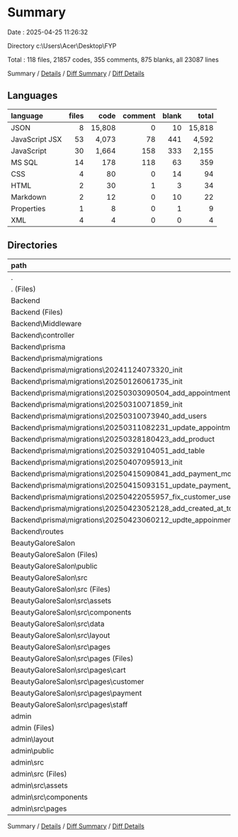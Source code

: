 # Summary

Date : 2025-04-25 11:26:32

Directory c:\\Users\\Acer\\Desktop\\FYP

Total : 118 files,  21857 codes, 355 comments, 875 blanks, all 23087 lines

Summary / [Details](details.md) / [Diff Summary](diff.md) / [Diff Details](diff-details.md)

## Languages
| language | files | code | comment | blank | total |
| :--- | ---: | ---: | ---: | ---: | ---: |
| JSON | 8 | 15,808 | 0 | 10 | 15,818 |
| JavaScript JSX | 53 | 4,073 | 78 | 441 | 4,592 |
| JavaScript | 30 | 1,664 | 158 | 333 | 2,155 |
| MS SQL | 14 | 178 | 118 | 63 | 359 |
| CSS | 4 | 80 | 0 | 14 | 94 |
| HTML | 2 | 30 | 1 | 3 | 34 |
| Markdown | 2 | 12 | 0 | 10 | 22 |
| Properties | 1 | 8 | 0 | 1 | 9 |
| XML | 4 | 4 | 0 | 0 | 4 |

## Directories
| path | files | code | comment | blank | total |
| :--- | ---: | ---: | ---: | ---: | ---: |
| . | 118 | 21,857 | 355 | 875 | 23,087 |
| . (Files) | 3 | 2,793 | 0 | 3 | 2,796 |
| Backend | 36 | 1,720 | 272 | 383 | 2,375 |
| Backend (Files) | 1 | 65 | 1 | 11 | 77 |
| Backend\\Middleware | 2 | 44 | 4 | 11 | 59 |
| Backend\\controller | 10 | 1,299 | 144 | 260 | 1,703 |
| Backend\\prisma | 14 | 178 | 118 | 63 | 359 |
| Backend\\prisma\\migrations | 14 | 178 | 118 | 63 | 359 |
| Backend\\prisma\\migrations\\20241124073320_init | 1 | 36 | 7 | 11 | 54 |
| Backend\\prisma\\migrations\\20250126061735_init | 1 | 35 | 29 | 13 | 77 |
| Backend\\prisma\\migrations\\20250303090504_add_appointment | 1 | 9 | 1 | 2 | 12 |
| Backend\\prisma\\migrations\\20250310071859_init | 1 | 4 | 11 | 3 | 18 |
| Backend\\prisma\\migrations\\20250310073940_add_users | 1 | 8 | 2 | 3 | 13 |
| Backend\\prisma\\migrations\\20250311082231_update_appointment_model | 1 | 1 | 1 | 1 | 3 |
| Backend\\prisma\\migrations\\20250328180423_add_product | 1 | 21 | 17 | 7 | 45 |
| Backend\\prisma\\migrations\\20250329104051_add_table | 1 | 24 | 6 | 8 | 38 |
| Backend\\prisma\\migrations\\20250407095913_init | 1 | 20 | 17 | 5 | 42 |
| Backend\\prisma\\migrations\\20250415090841_add_payment_model | 1 | 13 | 2 | 3 | 18 |
| Backend\\prisma\\migrations\\20250415093151_update_payment_model | 1 | 2 | 8 | 2 | 12 |
| Backend\\prisma\\migrations\\20250422055957_fix_customer_userid | 1 | 3 | 9 | 3 | 15 |
| Backend\\prisma\\migrations\\20250423052128_add_created_at_to_appointment | 1 | 1 | 1 | 1 | 3 |
| Backend\\prisma\\migrations\\20250423060212_updte_appoinment | 1 | 1 | 7 | 1 | 9 |
| Backend\\routes | 9 | 134 | 5 | 38 | 177 |
| BeautyGaloreSalon | 52 | 11,195 | 49 | 340 | 11,584 |
| BeautyGaloreSalon (Files) | 8 | 7,569 | 3 | 15 | 7,587 |
| BeautyGaloreSalon\\public | 1 | 1 | 0 | 0 | 1 |
| BeautyGaloreSalon\\src | 43 | 3,625 | 46 | 325 | 3,996 |
| BeautyGaloreSalon\\src (Files) | 4 | 119 | 0 | 13 | 132 |
| BeautyGaloreSalon\\src\\assets | 1 | 1 | 0 | 0 | 1 |
| BeautyGaloreSalon\\src\\components | 12 | 1,132 | 18 | 108 | 1,258 |
| BeautyGaloreSalon\\src\\data | 2 | 601 | 0 | 4 | 605 |
| BeautyGaloreSalon\\src\\layout | 4 | 40 | 0 | 9 | 49 |
| BeautyGaloreSalon\\src\\pages | 20 | 1,732 | 28 | 191 | 1,951 |
| BeautyGaloreSalon\\src\\pages (Files) | 5 | 344 | 15 | 40 | 399 |
| BeautyGaloreSalon\\src\\pages\\cart | 2 | 271 | 4 | 34 | 309 |
| BeautyGaloreSalon\\src\\pages\\customer | 9 | 951 | 9 | 93 | 1,053 |
| BeautyGaloreSalon\\src\\pages\\payment | 3 | 163 | 0 | 23 | 186 |
| BeautyGaloreSalon\\src\\pages\\staff | 1 | 3 | 0 | 1 | 4 |
| admin | 27 | 6,149 | 34 | 149 | 6,332 |
| admin (Files) | 8 | 5,017 | 2 | 15 | 5,034 |
| admin\\layout | 1 | 14 | 2 | 3 | 19 |
| admin\\public | 1 | 1 | 0 | 0 | 1 |
| admin\\src | 17 | 1,117 | 30 | 131 | 1,278 |
| admin\\src (Files) | 4 | 75 | 2 | 12 | 89 |
| admin\\src\\assets | 1 | 1 | 0 | 0 | 1 |
| admin\\src\\components | 10 | 901 | 26 | 101 | 1,028 |
| admin\\src\\pages | 2 | 140 | 2 | 18 | 160 |

Summary / [Details](details.md) / [Diff Summary](diff.md) / [Diff Details](diff-details.md)